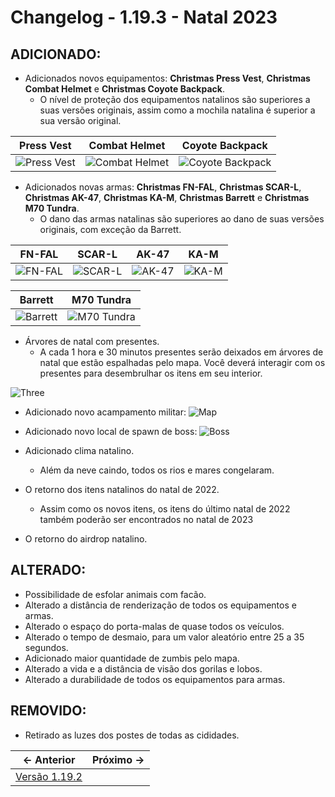 # Changelog - 1.19.3 - Natal 2023

## **ADICIONADO**:
- Adicionados novos equipamentos: **Christmas Press Vest**, **Christmas Combat Helmet** e **Christmas Coyote Backpack**.
  - O nível de proteção dos equipamentos natalinos são superiores a suas versões originais, assim como a mochila natalina é superior a sua versão original.

| Press Vest | Combat Helmet | Coyote Backpack |
|------------|---------------|-----------------|
| ![Press Vest](https://i.imgur.com/RuV6PQm.png) | ![Combat Helmet](https://i.imgur.com/beSVUq1.png) | ![Coyote Backpack](https://i.imgur.com/SgzPOwg.png)

- Adicionados novas armas: **Christmas FN-FAL**, **Christmas SCAR-L**, **Christmas AK-47**, **Christmas KA-M**, **Christmas Barrett** e **Christmas M70 Tundra**.
  - O dano das armas natalinas são superiores ao dano de suas versões originais, com exceção da Barrett.

| FN-FAL | SCAR-L | AK-47 | KA-M |
|--------|--------|-------|------|
| ![FN-FAL](https://i.imgur.com/RiAXS6q.png) | ![SCAR-L](https://i.imgur.com/CCWIyRR.png) | ![AK-47](https://i.imgur.com/smv3d8L.png) | ![KA-M](https://i.imgur.com/bAAwmgJ.png)

| Barrett | M70 Tundra |
|--------|------------|
| ![Barrett](https://i.imgur.com/w1MkiDK.png) | ![M70 Tundra](https://i.imgur.com/IZkWQx1.png) |

- Árvores de natal com presentes.
  - A cada 1 hora e 30 minutos presentes serão deixados em árvores de natal que estão espalhadas pelo mapa. Você deverá interagir com os presentes para desembrulhar os itens em seu interior.
  
![Three](https://i.imgur.com/1d0zUd4.png)

- Adicionado novo acampamento militar:
![Map](https://i.imgur.com/p12qwcY.png)

- Adicionado novo local de spawn de boss:
![Boss](https://i.imgur.com/k3UxEpU.png)

- Adicionado clima natalino.
  - Além da neve caindo, todos os rios e mares congelaram.

- O retorno dos itens natalinos do natal de 2022.
  - Assim como os novos itens, os itens do último natal de 2022 também poderão ser encontrados no natal de 2023
  
- O retorno do airdrop natalino.



## **ALTERADO**:

- Possibilidade de esfolar animais com facão.
- Alterado a distância de renderização de todos os equipamentos e armas.
- Alterado o espaço do porta-malas de quase todos os veículos.
- Alterado o tempo de desmaio, para um valor aleatório entre 25 a 35 segundos.
- Adicionado maior quantidade de zumbis pelo mapa.
- Alterado a vida e a distância de visão dos gorilas e lobos.
- Alterado a durabilidade de todos os equipamentos para armas.

## **REMOVIDO**:
- Retirado as luzes dos postes de todas as cididades.

← Anterior             |  Próximo →
:-------------------------:|:-------------------------:
[Versão 1.19.2](https://www.stoneagemta.com/releases/dayz/1.19.2) |